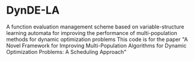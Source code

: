 # DynDE-LA
A function evaluation management scheme based on variable-structure learning automata for improving the performance of multi-population methods for dynamic optimization problems
This code is for the paper "A Novel Framework for Improving Multi-Population Algorithms for Dynamic Optimization Problems: A Scheduling Approach"
